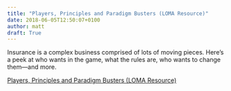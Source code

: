 ```yaml
---
title: "Players, Principles and Paradigm Busters (LOMA Resource)"
date: 2018-06-05T12:50:07+0100
author: matt
draft: True
---
```

Insurance is a complex business comprised of lots of moving pieces. Here’s a peek at who wants in the game, what the rules are, who wants to change them—and more.

[ Players, Principles and Paradigm Busters (LOMA Resource) ]( https://www.loma.org/Publications/Documents/Resource/Public/2018/Resource_Cover_Story_May_2018.aspx )

